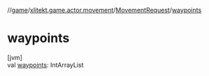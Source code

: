 //[game](../../../index.md)/[xlitekt.game.actor.movement](../index.md)/[MovementRequest](index.md)/[waypoints](waypoints.md)

# waypoints

[jvm]\
val [waypoints](waypoints.md): IntArrayList
